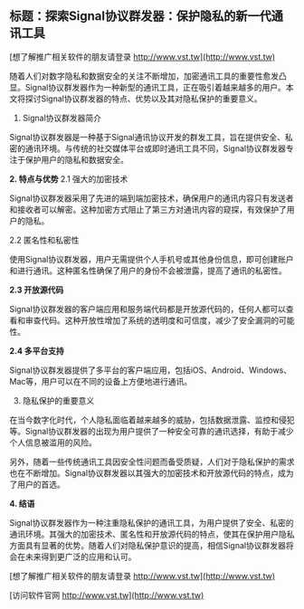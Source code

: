 ## **标题：探索Signal协议群发器：保护隐私的新一代通讯工具**

[想了解推广相关软件的朋友请登录 http://www.vst.tw](http://www.vst.tw)

随着人们对数字隐私和数据安全的关注不断增加，加密通讯工具的重要性愈发凸显。Signal协议群发器作为一种新型的通讯工具，正在吸引着越来越多的用户。本文将探讨Signal协议群发器的特点、优势以及其对隐私保护的重要意义。

1. Signal协议群发器简介

Signal协议群发器是一种基于Signal通讯协议开发的群发工具，旨在提供安全、私密的通讯环境。与传统的社交媒体平台或即时通讯工具不同，Signal协议群发器专注于保护用户的隐私和数据安全。

**2. 特点与优势**
2.1 强大的加密技术

Signal协议群发器采用了先进的端到端加密技术，确保用户的通讯内容只有发送者和接收者可以解密。这种加密方式阻止了第三方对通讯内容的窥探，有效保护了用户的隐私。

2.2 匿名性和私密性

使用Signal协议群发器，用户无需提供个人手机号或其他身份信息，即可创建账户和进行通讯。这种匿名性确保了用户的身份不会被泄露，提高了通讯的私密性。

**2.3 开放源代码**

Signal协议群发器的客户端应用和服务端代码都是开放源代码的，任何人都可以查看和审查代码。这种开放性增加了系统的透明度和可信度，减少了安全漏洞的可能性。

**2.4 多平台支持**

Signal协议群发器提供了多平台的客户端应用，包括iOS、Android、Windows、Mac等，用户可以在不同的设备上方便地进行通讯。

3. 隐私保护的重要意义

在当今数字化时代，个人隐私面临着越来越多的威胁，包括数据泄露、监控和侵犯等。Signal协议群发器的出现为用户提供了一种安全可靠的通讯选择，有助于减少个人信息被滥用的风险。

另外，随着一些传统通讯工具因安全性问题而备受质疑，人们对于隐私保护的需求也在不断增加。Signal协议群发器以其强大的加密技术和开放源代码的特点，成为了用户的首选。

**4. 结语**

Signal协议群发器作为一种注重隐私保护的通讯工具，为用户提供了安全、私密的通讯环境。其强大的加密技术、匿名性和开放源代码的特点，使其在保护用户隐私方面具有显著的优势。随着人们对隐私保护意识的提高，相信Signal协议群发器将会在未来得到更广泛的应用和认可。

[想了解推广相关软件的朋友请登录 http://www.vst.tw](http://www.vst.tw)


[访问软件官网 http://www.vst.tw](http://www.vst.tw)
